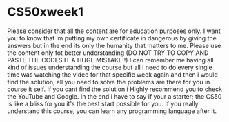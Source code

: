 # CS50xweek1
Please consider that all the content are for education purposes only.
I want you to know that im putting my own certificate in dangerous by giving the answers but in the end its only the humanity that matters to me.
Please use the content only fot better understanding (DO NOT TRY TO COPY AND PASTE THE CODES IT A HUGE MISTAKE!!)
I can remember me having all kind of issues understanding the course but all i need to do every single time was watching the video for that specific week
again and then i would find the solution, all you need to solve the problems are there for you in course it self.
If you cant find the solution i Highly recommend you to check the YouTube and Google.
In the end i have to say if your a starter; the CS50 is like a bliss for you it's the best start possible for you.
If you really understand this course, you can learn any programming language after it.
